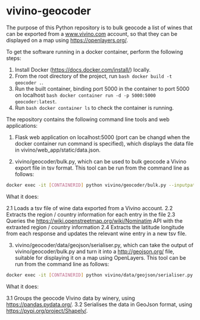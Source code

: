 # vivino-geocoder

The purpose of this Python repository is to bulk geocode a list of wines that can be exported from a www.vivino.com account, so that they can be displayed on a map using https://openlayers.org/. 

To get the software running in a docker container, perform the following steps:

1. Install Docker (https://docs.docker.com/install/) locally.
2. From the root directory of the project, run ```bash docker build -t geocoder .```.
3. Run the built container, binding port 5000 in the container to port 5000 on localhost ```bash docker container run -d -p 5000:5000  geocoder:latest```.
4. Run ```bash docker container ls``` to check the container is running.

The repository contains the following command line tools and web applications:

1. Flask web application on localhost:5000 (port can be changd when the docker container run command is specified), which displays the data file in vivino/web_app/static/data.json.

2. vivino/geocoder/bulk.py, which can be used to bulk geocode a Vivino export file in tsv format. This tool can be run from the command line as follows: 

```bash
docker exec -it [CONTAINERID] python vivino/geocoder/bulk.py --inputpath INPUTPATH --outputpath OUTPUTPATH  
```

What it does:

2.1 Loads a tsv file of wine data exported from a Vivino account.
2.2 Extracts the region / country information for each entry in the file
2.3 Queries the https://wiki.openstreetmap.org/wiki/Nominatim API with the extraxted region / country information
2.4 Extracts the latitude longitude from each response and updates the relevant wine entry in a new tsv file. 

3. vivino/geocoder/data/geojson/serialiser.py, which can take the output of vivino/geocoder/bulk.py and turn it into a http://geojson.org/ file, suitable for displaying it on a map using OpenLayers. This tool can be run from the command line as follows: 

```bash
docker exec -it [CONTAINERID] python vivino/data/geojson/serialiser.py --inputpath INPUTPATH --outputpath OUTPUTPATH
```

What it does:

3.1 Groups the geocode Vivino data by winery, using https://pandas.pydata.org/.
3.2 Serialises the data in GeoJson format, using https://pypi.org/project/Shapely/.
